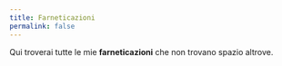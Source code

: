 ```yaml
---
title: Farneticazioni
permalink: false
---
```

Qui troverai tutte le mie **farneticazioni** che non trovano spazio altrove.
